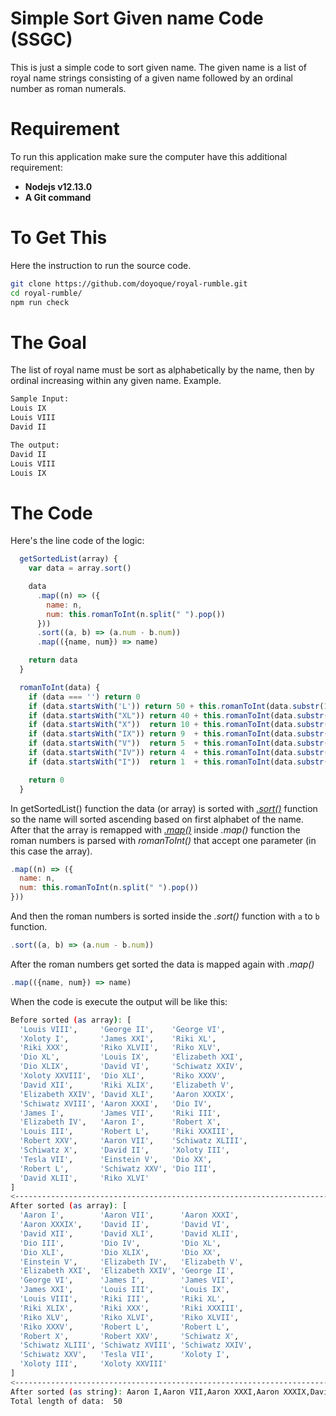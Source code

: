 # Simple Sort Given name Code (SSGC)

This is just a simple code to sort given name. The given name is a list of royal name strings consisting of a given name followed
by an ordinal number as roman numerals.

# Requirement

To run this application make sure the computer have this additional requirement:

* **Nodejs v12.13.0**
* **A Git command**

# To Get This

Here the instruction to run the source code.
```bash
git clone https://github.com/doyoque/royal-rumble.git
cd royal-rumble/
npm run check
```

# The Goal

The list of royal name must be sort as alphabetically by the name, then by ordinal increasing within any given name.
Example.

```bash
Sample Input:
Louis IX
Louis VIII
David II

The output:
David II
Louis VIII
Louis IX
```

# The Code

Here's the line code of the logic:
```javaScript
  getSortedList(array) {
    var data = array.sort()

    data
      .map((n) => ({
        name: n,
        num: this.romanToInt(n.split(" ").pop())
      }))
      .sort((a, b) => (a.num - b.num))
      .map(({name, num}) => name)

    return data
  }

  romanToInt(data) {
    if (data === '') return 0
    if (data.startsWith('L')) return 50 + this.romanToInt(data.substr(1))
    if (data.startsWith("XL")) return 40 + this.romanToInt(data.substr(2))
    if (data.startsWith("X"))  return 10 + this.romanToInt(data.substr(1))
    if (data.startsWith("IX")) return 9  + this.romanToInt(data.substr(2))
    if (data.startsWith("V"))  return 5  + this.romanToInt(data.substr(1))
    if (data.startsWith("IV")) return 4  + this.romanToInt(data.substr(2))
    if (data.startsWith("I"))  return 1  + this.romanToInt(data.substr(1))

    return 0
  }
```

In getSortedList() function the data (or array) is sorted with [_.sort()_](https://developer.mozilla.org/en-US/docs/Web/JavaScript/Reference/Global_Objects/Array/sort) function so the name will sorted ascending based on first alphabet of the name. After that the array is remapped with [_.map()_](https://developer.mozilla.org/en-US/docs/Web/JavaScript/Reference/Global_Objects/Array/map) inside _.map()_ function the roman numbers is parsed with _romanToInt()_ that accept one parameter (in this case the array).
```javaScript
.map((n) => ({
  name: n,
  num: this.romanToInt(n.split(" ").pop())
}))
```

And then the roman numbers is sorted inside the _.sort()_ function with ```a``` to ```b``` function.
```javaScript
.sort((a, b) => (a.num - b.num))
```

After the roman numbers get sorted the data is mapped again with _.map()_
```javaScript
.map(({name, num}) => name)
```

When the code is execute the output will be like this:
```bash
Before sorted (as array): [
  'Louis VIII',     'George II',    'George VI',
  'Xoloty I',       'James XXI',    'Riki XL',
  'Riki XXX',       'Riko XLVII',   'Riko XLV',
  'Dio XL',         'Louis IX',     'Elizabeth XXI',
  'Dio XLIX',       'David VI',     'Schiwatz XXIV',
  'Xoloty XXVIII',  'Dio XLI',      'Riko XXXV',
  'David XII',      'Riki XLIX',    'Elizabeth V',
  'Elizabeth XXIV', 'David XLI',    'Aaron XXXIX',
  'Schiwatz XVIII', 'Aaron XXXI',   'Dio IV',
  'James I',        'James VII',    'Riki III',
  'Elizabeth IV',   'Aaron I',      'Robert X',
  'Louis III',      'Robert L',     'Riki XXXIII',
  'Robert XXV',     'Aaron VII',    'Schiwatz XLIII',
  'Schiwatz X',     'David II',     'Xoloty III',
  'Tesla VII',      'Einstein V',   'Dio XX',
  'Robert L',       'Schiwatz XXV', 'Dio III',
  'David XLII',     'Riko XLVI'
]
<------------------------------------------------------------------------>
After sorted (as array): [
  'Aaron I',        'Aaron VII',      'Aaron XXXI',
  'Aaron XXXIX',    'David II',       'David VI',
  'David XII',      'David XLI',      'David XLII',
  'Dio III',        'Dio IV',         'Dio XL',
  'Dio XLI',        'Dio XLIX',       'Dio XX',
  'Einstein V',     'Elizabeth IV',   'Elizabeth V',
  'Elizabeth XXI',  'Elizabeth XXIV', 'George II',
  'George VI',      'James I',        'James VII',
  'James XXI',      'Louis III',      'Louis IX',
  'Louis VIII',     'Riki III',       'Riki XL',
  'Riki XLIX',      'Riki XXX',       'Riki XXXIII',
  'Riko XLV',       'Riko XLVI',      'Riko XLVII',
  'Riko XXXV',      'Robert L',       'Robert L',
  'Robert X',       'Robert XXV',     'Schiwatz X',
  'Schiwatz XLIII', 'Schiwatz XVIII', 'Schiwatz XXIV',
  'Schiwatz XXV',   'Tesla VII',      'Xoloty I',
  'Xoloty III',     'Xoloty XXVIII'
]
<------------------------------------------------------------------------>
After sorted (as string): Aaron I,Aaron VII,Aaron XXXI,Aaron XXXIX,David II,David VI,David XII,David XLI,David XLII,Dio III,Dio IV,Dio XL,Dio XLI,Dio XLIX,Dio XX,Einstein V,Elizabeth IV,Elizabeth V,Elizabeth XXI,Elizabeth XXIV,George II,George VI,James I,James VII,James XXI,Louis III,Louis IX,Louis VIII,Riki III,Riki XL,Riki XLIX,Riki XXX,Riki XXXIII,Riko XLV,Riko XLVI,Riko XLVII,Riko XXXV,Robert L,Robert L,Robert X,Robert XXV,Schiwatz X,Schiwatz XLIII,Schiwatz XVIII,Schiwatz XXIV,Schiwatz XXV,Tesla VII,Xoloty I,Xoloty III,Xoloty XXVIII  <------------------------------------------------------------------------>
Total length of data:  50
```
